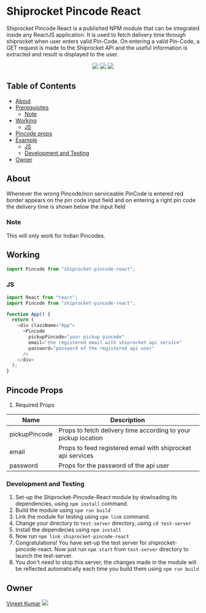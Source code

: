 # Shiprocket Pincode React

Shiprocket Pincode React is a published NPM module that can be integrated inside any ReactJS application. It is used to fetch delivery time through shiprocket when user enters valid Pin-Code. On entering a valid Pin-Code, a GET request is made to the Shiprocket API and the useful information is extracted and result is displayed to the user.

<div align="center">
    <img src="https://forthebadge.com/images/badges/powered-by-responsibility.svg" >
    <img src="https://forthebadge.com/images/badges/built-with-love.svg" >
    <img src="https://forthebadge.com/images/badges/made-with-javascript.svg" >
</div>

## Table of Contents

- [About](#about)
- [Prerequisites](#prerequisites)
  - [Note](#note)
- [Working](#working)
  - [JS](#js)
- [Pincode props](#pincode-props)
- [Example](#example)
  - [JS](#js-1)
  - [Development and Testing](#development-and-testing)
- [Owner](#owner)

## About

Whenever the wrong Pincode/non serviceable PinCode is entered red border appears on the pin code input field and on entering a right pin code the delivery time is shown below the input field

### Note

This will only work for Indian Pincodes.

## Working

```js
import Pincode from "shiprocket-pincode-react";
```

### JS

```js
import React from "react";
import Pincode from "shiprocket-pincode-react";

function App() {
  return (
    <div className="App">
      <Pincode
        pickupPincode="your pickup pincode"
        email="the registered email with shiprocket api service"
        password="password of the registered api user"
      />
    </div>
  );
}
```

## Pincode Props

1. Required Props

| Name          | Description                                                    |
| ------------- | -------------------------------------------------------------- |
| pickupPincode | Props to fetch delivery time according to your pickup location |
| email         | Props to feed registered email with shiprocket api services    |
| password      | Props for the password of the api user                         |

### Development and Testing

1. Set-up the Shiprocket-Pincode-React module by dowloading its dependencies, using `npm install` command.
2. Build the module using `npm run build`
3. Link the module for testing using `npm link` command.
4. Change your directory to `test-server` directory, using `cd test-server`
5. Install the dependecies using `npm install`
6. Now run `npm link shiprocket-pincode-react`
7. Congratulations! You have set-up the test server for shiprocket-pincode-react.
   Now just run `npm start` from `test-server` directory to launch the test-server.
8. You don't need to stop this server, the changes made in the module will be reflected automatically each time you build them using `npm run build`

## Owner

[Vineet Kumar](https://github.com/vineetk242000) <img src="https://img.shields.io/twitter/follow/vineetk242000?label=Follow&style=social" />
